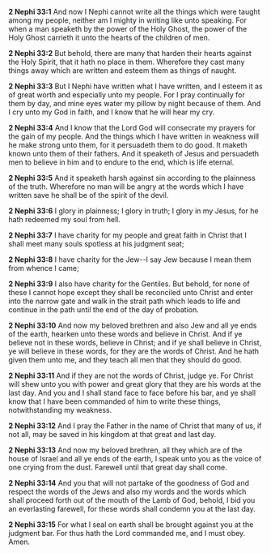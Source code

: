 **2 Nephi 33:1** And now I Nephi cannot write all the things which were taught among my people, neither am I mighty in writing like unto speaking. For when a man speaketh by the power of the Holy Ghost, the power of the Holy Ghost carrieth it unto the hearts of the children of men.

**2 Nephi 33:2** But behold, there are many that harden their hearts against the Holy Spirit, that it hath no place in them. Wherefore they cast many things away which are written and esteem them as things of naught.

**2 Nephi 33:3** But I Nephi have written what I have written, and I esteem it as of great worth and especially unto my people. For I pray continually for them by day, and mine eyes water my pillow by night because of them. And I cry unto my God in faith, and I know that he will hear my cry.

**2 Nephi 33:4** And I know that the Lord God will consecrate my prayers for the gain of my people. And the things which I have written in weakness will he make strong unto them, for it persuadeth them to do good. It maketh known unto them of their fathers. And it speaketh of Jesus and persuadeth men to believe in him and to endure to the end, which is life eternal.

**2 Nephi 33:5** And it speaketh harsh against sin according to the plainness of the truth. Wherefore no man will be angry at the words which I have written save he shall be of the spirit of the devil.

**2 Nephi 33:6** I glory in plainness; I glory in truth; I glory in my Jesus, for he hath redeemed my soul from hell.

**2 Nephi 33:7** I have charity for my people and great faith in Christ that I shall meet many souls spotless at his judgment seat;

**2 Nephi 33:8** I have charity for the Jew--I say Jew because I mean them from whence I came;

**2 Nephi 33:9** I also have charity for the Gentiles. But behold, for none of these I cannot hope except they shall be reconciled unto Christ and enter into the narrow gate and walk in the strait path which leads to life and continue in the path until the end of the day of probation.

**2 Nephi 33:10** And now my beloved brethren and also Jew and all ye ends of the earth, hearken unto these words and believe in Christ. And if ye believe not in these words, believe in Christ; and if ye shall believe in Christ, ye will believe in these words, for they are the words of Christ. And he hath given them unto me, and they teach all men that they should do good.

**2 Nephi 33:11** And if they are not the words of Christ, judge ye. For Christ will shew unto you with power and great glory that they are his words at the last day. And you and I shall stand face to face before his bar, and ye shall know that I have been commanded of him to write these things, notwithstanding my weakness.

**2 Nephi 33:12** And I pray the Father in the name of Christ that many of us, if not all, may be saved in his kingdom at that great and last day.

**2 Nephi 33:13** And now my beloved brethren, all they which are of the house of Israel and all ye ends of the earth, I speak unto you as the voice of one crying from the dust. Farewell until that great day shall come.

**2 Nephi 33:14** And you that will not partake of the goodness of God and respect the words of the Jews and also my words and the words which shall proceed forth out of the mouth of the Lamb of God, behold, I bid you an everlasting farewell, for these words shall condemn you at the last day.

**2 Nephi 33:15** For what I seal on earth shall be brought against you at the judgment bar. For thus hath the Lord commanded me, and I must obey. Amen.

